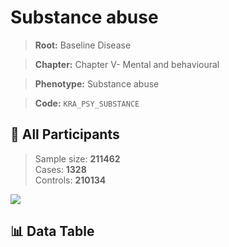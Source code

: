 # Substance abuse

> **Root:** Baseline Disease  

> **Chapter:** Chapter V- Mental and behavioural  

> **Phenotype:** Substance abuse  

> **Code:** `KRA_PSY_SUBSTANCE`

## 🧪 All Participants  
> Sample size: **211462**  
> Cases: **1328**  
> Controls: **210134**
<img src="/Sensitive/Figures/ALL/Baseline/KRA_PSY_SUBSTANCE.png"/>

## 📊 Data Table
<CsvTableMRF src="/Sensitive/Data/ALL/Baseline/LG_KRA_PSY_SUBSTANCE.csv"/>

